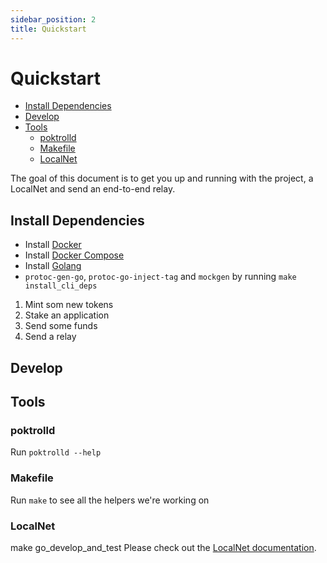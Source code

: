 ```yaml
---
sidebar_position: 2
title: Quickstart
---
```


# Quickstart <!-- omit in toc -->

- [Install Dependencies](#install-dependencies)
- [Develop](#develop)
- [Tools](#tools)
  - [poktrolld](#poktrolld)
  - [Makefile](#makefile)
  - [LocalNet](#localnet)

The goal of this document is to get you up and running with the project, a
LocalNet and send an end-to-end relay.

## Install Dependencies

- Install [Docker](https://docs.docker.com/get-docker/)
- Install [Docker Compose](https://docs.docker.com/compose/install/)
- Install [Golang](https://go.dev/doc/install)
- `protoc-gen-go`, `protoc-go-inject-tag` and `mockgen` by running `make install_cli_deps`

1. Mint som new tokens
2. Stake an application
3. Send some funds
4. Send a relay

## Develop

## Tools

### poktrolld

Run `poktrolld --help`

### Makefile

Run `make` to see all the helpers we're working on

### LocalNet

make go_develop_and_test
Please check out the [LocalNet documentation](./localnet/README.md).
